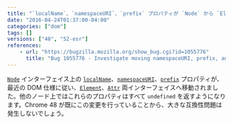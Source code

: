 ```yaml
---
title: "`localName`、`namespaceURI`、`prefix` プロパティが `Node` から `Element` へ移されました"
date: "2016-04-24T01:37:00-04:00"
categories: ["dom"]
tags: []
versions: ["48", "52-esr"]
references:
    - url: "https://bugzilla.mozilla.org/show_bug.cgi?id=1055776"
      title: "Bug 1055776 - Investigate moving namespaceURI, prefix, and localName to Element and Attr"
---
```

[`Node`](https://developer.mozilla.org/docs/Web/API/Node) インターフェイス上の [`localName`](https://developer.mozilla.org/docs/Web/API/Element/localName)、[`namespaceURI`](https://developer.mozilla.org/docs/Web/API/Node/namespaceURI)、[`prefix`](https://developer.mozilla.org/docs/Web/API/Node/prefix) プロパティが、最近の DOM 仕様に従い、[`Element`](https://developer.mozilla.org/docs/Web/API/Element)、[`Attr`](https://developer.mozilla.org/docs/Web/API/Attr) 両インターフェイスへ移動されました。他のノード上ではこれらのプロパティはすべて `undefined` を返すようになります。Chrome 48 が既にこの変更を行っていることから、大きな互換性問題は発生しないでしょう。
